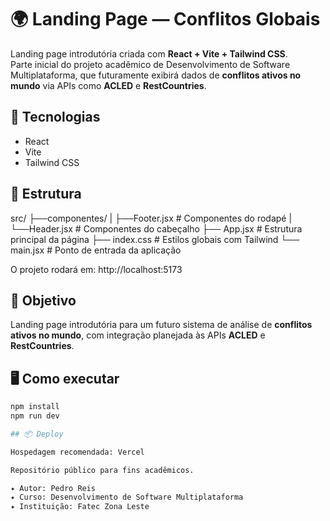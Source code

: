 # 🌍 Landing Page — Conflitos Globais

Landing page introdutória criada com **React + Vite + Tailwind CSS**.  
Parte inicial do projeto acadêmico de Desenvolvimento de Software Multiplataforma, que futuramente exibirá dados de **conflitos ativos no mundo** via APIs como **ACLED** e **RestCountries**.

## 🚀 Tecnologias
- React
- Vite
- Tailwind CSS

## 🧱 Estrutura
src/
├──componentes/
|       ├──Footer.jsx # Componentes do rodapé
|       └──Header.jsx # Componentes do cabeçalho
├── App.jsx # Estrutura principal da página
├── index.css # Estilos globais com Tailwind
└── main.jsx # Ponto de entrada da aplicação

O projeto rodará em: http://localhost:5173

## 🎯 Objetivo
Landing page introdutória para um futuro sistema de análise de **conflitos ativos no mundo**, com integração planejada às APIs **ACLED** e **RestCountries**.

## 🖥️ Como executar
```bash
npm install
npm run dev

## 📦 Deploy

Hospedagem recomendada: Vercel

Repositório público para fins acadêmicos.

✦ Autor: Pedro Reis
✦ Curso: Desenvolvimento de Software Multiplataforma
✦ Instituição: Fatec Zona Leste 